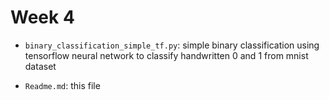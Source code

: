 # Week 4

- `binary_classification_simple_tf.py`: simple binary classification using tensorflow neural network to classify handwritten 0 and 1 from mnist dataset


- `Readme.md`: this file
